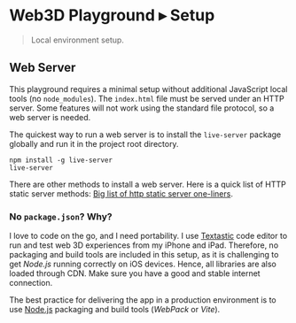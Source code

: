# Web3D Playground ▸ Setup

> Local environment setup.

## Web Server

This playground requires a minimal setup without additional JavaScript local tools (no `node_modules`). The `index.html` file must be served under an HTTP server. Some features will not work using the standard file protocol, so a web server is needed.

The quickest way to run a web server is to install the `live-server` package globally and run it in the project root directory.

```
npm install -g live-server
live-server
```

There are other methods to install a web server. Here is a quick list of HTTP static server methods: [Big list of http static server one-liners](https://gist.github.com/willurd/5720255).

### No `package.json`? Why?

I love to code on the go, and I need portability. I use [Textastic](https://www.textasticapp.com/) code editor to run and test web 3D experiences from my iPhone and iPad. Therefore, no packaging and build tools are included in this setup, as it is challenging to get *Node.js* running correctly on iOS devices. Hence, all libraries are also loaded through CDN. Make sure you have a good and stable internet connection.

The best practice for delivering the app in a production environment is to use [Node.js](https://nodejs.org/) packaging and build tools (*WebPack* or *Vite*).
